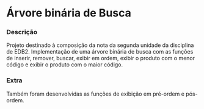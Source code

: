 # Árvore binária de Busca

### Descrição

Projeto destinado à composição da nota da segunda unidade da disciplina de EDB2. Implementação de uma árvore binária de busca com as funções de inserir, remover, buscar, exibir em ordem, exibir o produto com o menor código e exibir o produto com o maior código.

### Extra

Também foram desenvolvidas as funções de exibição em pré-ordem e pós-ordem.
